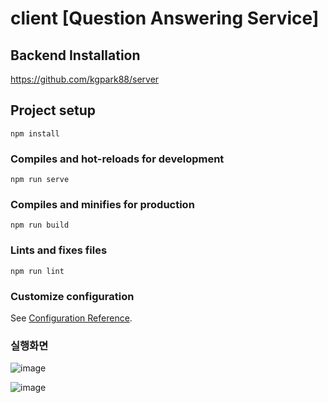# client [Question Answering Service]

## Backend Installation
https://github.com/kgpark88/server

## Project setup
```
npm install
```

### Compiles and hot-reloads for development
```
npm run serve
```

### Compiles and minifies for production
```
npm run build
```

### Lints and fixes files
```
npm run lint
```

### Customize configuration
See [Configuration Reference](https://cli.vuejs.org/config/).

### 실행화면
![image](https://user-images.githubusercontent.com/17672596/142606974-464feb75-2172-4ef6-b0b6-a77a11acc450.png)

![image](https://user-images.githubusercontent.com/17672596/142606993-dc0fc196-a0bb-410d-8343-676b1c76c7f4.png)

